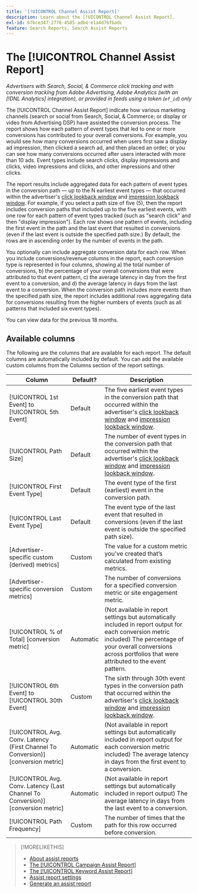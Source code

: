 ```yaml
---
title: '[!UICONTROL Channel Assist Report]'
description: Learn about the [!UICONTROL Channel Assist Report].
exl-id: 67bce347-2776-4585-adb4-e1a4d76fbadc
feature: Search Reports, Search Assist Reports
---
```

# The [!UICONTROL Channel Assist Report]

*Advertisers with Search, Social, & Commerce click tracking and with conversion tracking from Adobe Advertising, Adobe Analytics (with an [!DNL Analytics] integration), or provided in feeds using a token (`ef_id`) only*

The [!UICONTROL Channel Assist Report] indicate how various marketing channels (search or social from Search, Social, & Commerce; or display or video from Advertising DSP) have assisted the conversion process. The report shows how each pattern of event types that led to one or more conversions has contributed to your overall conversions. For example, you would see how many conversions occurred when users first saw a display ad impression, then clicked a search ad, and then
placed an order; or you can see how many conversions occurred after users interacted with more than 10 ads. Event types include search clicks, display impressions and clicks, video impressions and clicks, and other impressions and other clicks. <!-- [DSP metrics may show up as "Other Path Length (<length>)" or empty; we're supposed to fill in more values for DSP at some point.] -->

The report results include aggregated data for each pattern of event types in the conversion path &mdash; up to the N earliest event types &mdash; that occurred within the advertiser's [click lookback window](/help/search-social-commerce/glossary.md#c-d) and [impression lookback window](/help/search-social-commerce/glossary.md#i-j). For example, if you select a path size of five (5), then the report includes conversion paths that included up to the five earliest events, with one row for each pattern of event types tracked (such as "search click" and then "display impression"). Each row shows one pattern of events, including the first event in the path and the last event that resulted in conversions (even if the last event is outside the specified path size.) By default, the rows are in ascending order by the number of events in the path.

You optionally can include aggregate conversion data for each row. When you include conversions/revenue columns in the report, each conversion type is represented in four columns, showing a) the total number of conversions, b) the percentage of your overall conversions that were attributed to that event pattern, c) the average latency in day from the first event to a conversion, and d) the average latency in days from the last event to a conversion. When the conversion path includes more events than the specified path size, the report includes additional rows aggregating data for conversions resulting from the higher numbers of events (such as all patterns that included six event types).

You can view data for the previous 18 months.

## Available columns

The following are the columns that are available for each report. The default columns are automatically included by default. You can add the available custom columns from the Columns section of the report settings.

| Column | Default? | Description |
| ---- | ---- | ---- |
| [!UICONTROL 1st Event] to [!UICONTROL 5th Event] | Default | The five earliest event types in the conversion path that occurred within the advertiser's [click lookback window](/help/search-social-commerce/glossary.md#c-d) and [impression lookback window](/help/search-social-commerce/glossary.md#i-j). |
| [!UICONTROL Path Size] | Default | The number of event types in the conversion path that occurred within the advertiser's [click lookback window](/help/search-social-commerce/glossary.md#c-d) and [impression lookback window](/help/search-social-commerce/glossary.md#i-j). |
| [!UICONTROL First Event Type] | Default | The event type of the first (earliest) event in the conversion path. |
| [!UICONTROL Last Event Type] | Default | The event type of the last event that resulted in conversions (even if the last event is outside the specified path size). |
| \[Advertiser-specific custom (derived) metrics\] | Custom | The value for a custom metric you've created that’s calculated from existing metrics. |
| \[Advertiser-specific conversion metrics\] | Custom | The number of conversions for a specified conversion metric or site engagement metric. |
| [!UICONTROL % of Total] \[conversion metric\] | Automatic | (Not available in report settings but automatically included in report output for each conversion metric included) The percentage of your overall conversions across portfolios that were attributed to the event pattern. |
| [!UICONTROL 6th Event] to [!UICONTROL 30th Event] | Custom | The sixth through 30th event types in the conversion path that occurred within the advertiser's [click lookback window](/help/search-social-commerce/glossary.md#c-d) and [impression lookback window](/help/search-social-commerce/glossary.md#i-j). |
| [!UICONTROL Avg. Conv. Latency (First Channel To Conversion)] \[conversion metric\] | Automatic | (Not available in report settings but automatically included in report output for each conversion metric included) The average latency in days from the first event to a conversion. |
| [!UICONTROL Avg. Conv. Latency (Last Channel To Conversion)] \[conversion metric\] | Automatic | (Not available in report settings but automatically included in report output) The average latency in days from the last event to a conversion. |
| [!UICONTROL Path Frequency] | Custom | The number of times that the path for this row occurred before conversion. |

>[!MORELIKETHIS]
>
>* [About assist reports](assist-report-about.md)
>* [The [!UICONTROL Campaign Assist Report]](campaign-assist-report.md)
>* [The [!UICONTROL Keyword Assist Report]](keyword-assist-report.md)
>* [Assist report settings](assist-report-settings.md)
>* [Generate an assist report](assist-report-generate.md)
